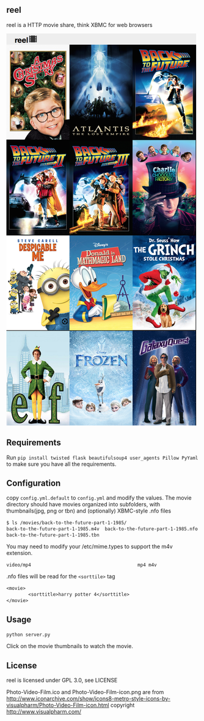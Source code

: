 ## reel

reel is a HTTP movie share, think XBMC for web browsers

![Alt text](screenshot.png)

## Requirements

Run `pip install twisted flask beautifulsoup4 user_agents Pillow PyYaml` to make sure you have all the requirements.

## Configuration

copy `config.yml.default` to `config.yml` and modify the values.
The movie directory should have movies organized into subfolders, with thumbnails(jpg, png or tbn) and (optionally) XBMC-style .nfo files
```
$ ls /movies/back-to-the-future-part-1-1985/
back-to-the-future-part-1-1985.m4v  back-to-the-future-part-1-1985.nfo  back-to-the-future-part-1-1985.tbn
```

You may need to modify your /etc/mime.types to support the m4v extension.
```
video/mp4                                       mp4 m4v
```

.nfo files will be read for the `<sorttile>` tag
```
<movie>
        <sorttitle>harry potter 4</sorttitle>
</movie>
```
## Usage

`python server.py`

Click on the movie thumbnails to watch the movie.

## License

reel is licensed under GPL 3.0, see LICENSE

Photo-Video-Film.ico and Photo-Video-Film-icon.png are from http://www.iconarchive.com/show/icons8-metro-style-icons-by-visualpharm/Photo-Video-Film-icon.html copyright http://www.visualpharm.com/
